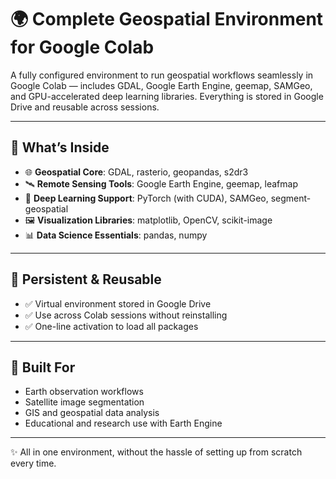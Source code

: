 # 🌍 Complete Geospatial Environment for Google Colab

A fully configured environment to run geospatial workflows seamlessly in Google Colab — includes GDAL, Google Earth Engine, geemap, SAMGeo, and GPU-accelerated deep learning libraries. Everything is stored in Google Drive and reusable across sessions.

---

## 🚀 What’s Inside

- 🌐 **Geospatial Core**: GDAL, rasterio, geopandas, s2dr3  
- 🛰️ **Remote Sensing Tools**: Google Earth Engine, geemap, leafmap  
- 🤖 **Deep Learning Support**: PyTorch (with CUDA), SAMGeo, segment-geospatial  
- 🖼️ **Visualization Libraries**: matplotlib, OpenCV, scikit-image  
- 📊 **Data Science Essentials**: pandas, numpy  

---

## 🔁 Persistent & Reusable

- ✅ Virtual environment stored in Google Drive  
- ✅ Use across Colab sessions without reinstalling  
- ✅ One-line activation to load all packages  

---

## 🧠 Built For

- Earth observation workflows  
- Satellite image segmentation  
- GIS and geospatial data analysis  
- Educational and research use with Earth Engine

---

✨ All in one environment, without the hassle of setting up from scratch every time.
